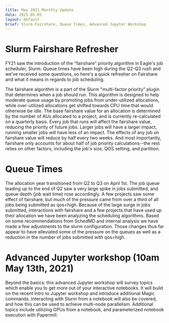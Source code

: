 ```yaml
---
title: May 2021 Monthly Update
data: 2021-05-05
layout: default
brief: Slurm Fairshare, Queue Times, Advanced Jupyter Workshop
---
```


# Slurm Fairshare Refresher
FY21 saw the introduction of the "fairshare" priority algorithm in Eagle's job scheduler, Slurm. Queue times have been high during the Q2-Q3 rush and we've received some questions, so here's a quick refresher on Fairshare and what it means in regards to job scheduling.

The fairshare algorithm is a part of the Slurm "multi-factor priority" plugin that determines when a job should run. This algorithm is designed to help moderate queue usage by promoting jobs from under-utilized allocations, while over-utilized allocations get shifted towards CPU time that would otherwise be idle. The base fairshare value for an allocation is determined by the number of AUs allocated to a project, and is currently re-calculated on a quarterly basis. Every job that runs will affect the fairshare value, reducing the priority of future jobs. Larger jobs will have a larger impact, running smaller jobs will have less of an impact. The effects of any job on fairshare value will reduce by half every two weeks. And most importantly, fairshare only accounts for about half of job priority calculations--the rest relies on other factors, including the job's size, QOS setting, and partition.

# Queue Times
The allocation year transitioned from Q2 to Q3 on April 1st. The job queue leading up to the end of Q2 saw a very large spike in jobs submitted, and queue depth (job wait time) rose accordingly. A few projects saw some effect of fairshare, but much of the pressure came from over a third of all jobs being submitted as qos=high. Because of the large surge in jobs submitted, interactions with fairshare and a few projects that have used up their allocation we have been analyzing the scheduling algorithms. Based on some recommendations from SchedMD and internal analysis we have made a few adjustments to the slurm configuration. Those changes thus far appear to have alleviated some of the pressure on the queues as well as a reduction in the number of jobs submitted with qos=high.

# Advanced Jupyter workshop (10am May 13th, 2021)
Beyond the basics: this advanced Jupyter workshop will survey topics which enable you to get more out of your interactive notebooks. It will build on the recent Intro to Jupyter workshop and introduce additional Magic commands. Interacting with Slurm from a notebook will also be covered, and how this can be used to achieve multi-node parallelism. Additional topics include utilizing GPUs from a notebook, and parameterized notebook execution with Papermill.
